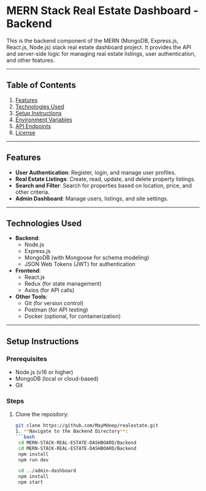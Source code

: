 # MERN Stack Real Estate Dashboard - Backend

This is the backend component of the MERN (MongoDB, Express.js, React.js, Node.js) stack real estate dashboard project. It provides the API and server-side logic for managing real estate listings, user authentication, and other features.

---

## Table of Contents
1. [Features](#features)
2. [Technologies Used](#technologies-used)
3. [Setup Instructions](#setup-instructions)
4. [Environment Variables](#environment-variables)
5. [API Endpoints](#api-endpoints)
6. [License](#license)

---

## Features
- **User Authentication**: Register, login, and manage user profiles.
- **Real Estate Listings**: Create, read, update, and delete property listings.
- **Search and Filter**: Search for properties based on location, price, and other criteria.
- **Admin Dashboard**: Manage users, listings, and site settings.

---

## Technologies Used
- **Backend**:
  - Node.js
  - Express.js
  - MongoDB (with Mongoose for schema modeling)
  - JSON Web Tokens (JWT) for authentication
- **Frontend**:
  - React.js
  - Redux (for state management)
  - Axios (for API calls)
- **Other Tools**:
  - Git (for version control)
  - Postman (for API testing)
  - Docker (optional, for containerization)

---

## Setup Instructions

### Prerequisites
- Node.js (v16 or higher)
- MongoDB (local or cloud-based)
- Git

### Steps
1. Clone the repository:
   ```bash
   git clone https://github.com/MayMdeep/realestate.git 
   1. **Navigate to the Backend Directory**:
   ```bash
    cd MERN-STACK-REAL-ESTATE-DASHBOARD/Backend
    cd MERN-STACK-REAL-ESTATE-DASHBOARD/Backend
    npm install
    npm run dev

    cd ../admin-dashboard
    npm install
    npm start
